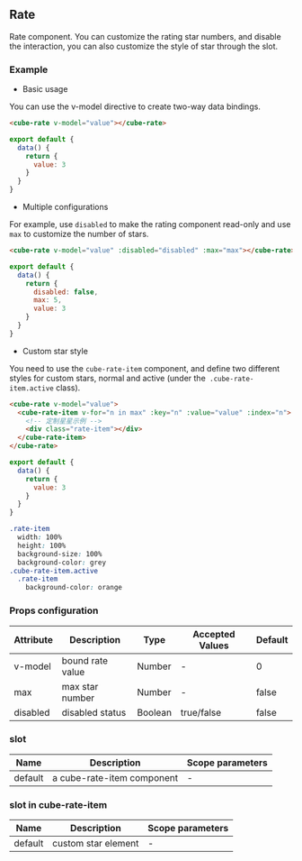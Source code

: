 ## Rate

Rate component. You can customize the rating star numbers, and disable the interaction, you can also customize the style of star through the slot.

### Example

- Basic usage

You can use the v-model directive to create two-way data bindings.

```html
<cube-rate v-model="value"></cube-rate>
```

```javascript
export default {
  data() {
    return {
      value: 3
    }
  }
}
```

- Multiple configurations

For example, use `disabled` to make the rating component read-only and use` max` to customize the number of stars.

```html
<cube-rate v-model="value" :disabled="disabled" :max="max"></cube-rate>
```

```javascript
export default {
  data() {
    return {
      disabled: false,
      max: 5,
      value: 3
    }
  }
}
```

- Custom star style

You need to use the `cube-rate-item` component, and define two different styles for custom stars, normal and active (under the` .cube-rate-item.active` class).

```html
<cube-rate v-model="value">
  <cube-rate-item v-for="n in max" :key="n" :value="value" :index="n">
    <!-- 定制星星示例 -->
    <div class="rate-item"></div>
  </cube-rate-item>
</cube-rate>
```

```javascript
export default {
  data() {
    return {
      value: 3
    }
  }
}
```

```css
.rate-item
  width: 100%
  height: 100%
  background-size: 100%
  background-color: grey
.cube-rate-item.active
  .rate-item
    background-color: orange
```

### Props configuration

| Attribute | Description | Type | Accepted Values | Default |
| - | - | - | - | - |
| v-model | bound rate value | Number | - | 0 |
| max | max star number | Number | - | false |
| disabled | disabled status | Boolean | true/false | false |

### slot

| Name | Description | Scope parameters |
| - | - | - |
| default | a cube-rate-item component | - |

### slot in cube-rate-item

| Name | Description | Scope parameters |
| - | - | - |
| default | custom star element | - |
